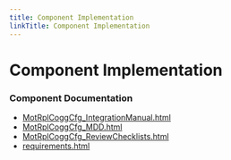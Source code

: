 ```yaml
---
title: Component Implementation
linkTitle: Component Implementation
---
```


# Component Implementation
### Component Documentation

- [MotRplCoggCfg_IntegrationManual.html](doc/MotRplCoggCfg_IntegrationManual.html)
- [MotRplCoggCfg_MDD.html](doc/MotRplCoggCfg_MDD.html)
- [MotRplCoggCfg_ReviewChecklists.html](doc/MotRplCoggCfg_ReviewChecklists.html)
- [requirements.html](doc/requirements.html)

